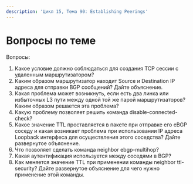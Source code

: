 ```yaml
---
description: 'Цикл 15, Тема 90: Establishing Peerings'
---
```


# Вопросы по теме

Вопросы:

1. Какое условие должно соблюдаться для создания TCP сессии с удаленным маршрутизатором?
2. Каким образом маршрутизатор находит Source и Destination IP адреса для отправки BGP сообщений? Дайте объяснение.
3. Какая проблема может возникнуть, если есть два линка или избыточных L3 пути между одной той же парой маршрутизаторов? Каким образом решается эта проблема?
4. Какую проблему позволяет решить команда disable-connected-check?
5. Какое значение TTL проставляется в пакете при отправке его eBGP соседу и какая возникает проблема при использовании IP адреса Loopback интерфеса для осуществления этого соседства? Дайте развернутое объяснение.
6. Что позволяет сделать команда neighbor ebgp-multihop?
7. Какая аутентификация используется между соседями в BGP?
8. Как меняется значение TTL при применении команды neighbor ttl-security? Дайте развернутое объяснение для чего нужно применение этой команды.

